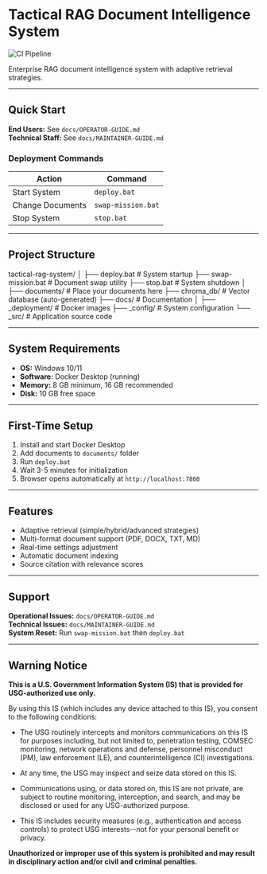 ﻿# Tactical RAG Document Intelligence System

![CI Pipeline](https://github.com/zhadyz/tactical-rag-system/actions/workflows/ci.yml/badge.svg)

Enterprise RAG document intelligence system with adaptive retrieval strategies.

---

## Quick Start

**End Users:** See `docs/OPERATOR-GUIDE.md`  
**Technical Staff:** See `docs/MAINTAINER-GUIDE.md`

### Deployment Commands

| Action | Command |
|--------|---------|
| Start System | `deploy.bat` |
| Change Documents | `swap-mission.bat` |
| Stop System | `stop.bat` |

---

## Project Structure
tactical-rag-system/
│
├── deploy.bat              # System startup
├── swap-mission.bat        # Document swap utility
├── stop.bat                # System shutdown
│
├── documents/              # Place your documents here
├── chroma_db/              # Vector database (auto-generated)
├── docs/                   # Documentation
│
├── _deployment/            # Docker images
├── _config/                # System configuration
└── _src/                   # Application source code

---

## System Requirements

- **OS:** Windows 10/11
- **Software:** Docker Desktop (running)
- **Memory:** 8 GB minimum, 16 GB recommended
- **Disk:** 10 GB free space

---

## First-Time Setup

1. Install and start Docker Desktop
2. Add documents to `documents/` folder
3. Run `deploy.bat`
4. Wait 3-5 minutes for initialization
5. Browser opens automatically at `http://localhost:7860`

---

## Features

- Adaptive retrieval (simple/hybrid/advanced strategies)
- Multi-format document support (PDF, DOCX, TXT, MD)
- Real-time settings adjustment
- Automatic document indexing
- Source citation with relevance scores

---

## Support

**Operational Issues:** `docs/OPERATOR-GUIDE.md`  
**Technical Issues:** `docs/MAINTAINER-GUIDE.md`  
**System Reset:** Run `swap-mission.bat` then `deploy.bat`

---

## Warning Notice

**This is a U.S. Government Information System (IS) that is provided for USG-authorized use only.**

By using this IS (which includes any device attached to this IS), you consent to the following conditions:

- The USG routinely intercepts and monitors communications on this IS for purposes including, but not limited to, penetration testing, COMSEC monitoring, network operations and defense, personnel misconduct (PM), law enforcement (LE), and counterintelligence (CI) investigations.

- At any time, the USG may inspect and seize data stored on this IS.

- Communications using, or data stored on, this IS are not private, are subject to routine monitoring, interception, and search, and may be disclosed or used for any USG-authorized purpose.

- This IS includes security measures (e.g., authentication and access controls) to protect USG interests--not for your personal benefit or privacy.

**Unauthorized or improper use of this system is prohibited and may result in disciplinary action and/or civil and criminal penalties.**
